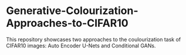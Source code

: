 # Generative-Colourization-Approaches-to-CIFAR10
This repository showcases two approaches to the coulourization task of CIFAR10 images: Auto Encoder U-Nets and Conditional GANs.

